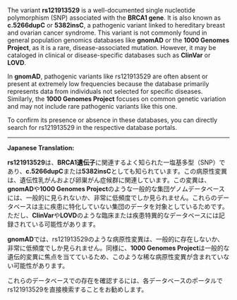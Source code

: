 The variant **rs121913529** is a well-documented single nucleotide polymorphism (SNP) associated with the **BRCA1 gene**. It is also known as **c.5266dupC** or **5382insC**, a pathogenic variant linked to hereditary breast and ovarian cancer syndrome. This variant is not commonly found in general population genomics databases like **gnomAD** or the **1000 Genomes Project**, as it is a rare, disease-associated mutation. However, it may be cataloged in clinical or disease-specific databases such as **ClinVar** or **LOVD**.

In **gnomAD**, pathogenic variants like rs121913529 are often absent or present at extremely low frequencies because the database primarily represents data from individuals not selected for specific diseases. Similarly, the **1000 Genomes Project** focuses on common genetic variation and may not include rare pathogenic variants like this one.

To confirm its presence or absence in these databases, you can directly search for rs121913529 in the respective database portals.

---

**Japanese Translation:**

**rs121913529**は、**BRCA1遺伝子**に関連するよく知られた一塩基多型（SNP）であり、**c.5266dupC**または**5382insC**としても知られています。この病原性変異は、遺伝性乳がんおよび卵巣がん症候群に関連しています。この変異は、**gnomAD**や**1000 Genomes Project**のような一般的な集団ゲノムデータベースには、一般的に見られないか、非常に低頻度でしか見られません。これらのデータベースは主に疾患に特化していない集団のデータを対象としているためです。ただし、**ClinVar**や**LOVD**のような臨床または疾患特異的なデータベースには記録されている可能性があります。

**gnomAD**では、rs121913529のような病原性変異は、一般的に存在しないか、非常に低頻度でしか見られません。同様に、**1000 Genomes Project**は一般的な遺伝的変異に焦点を当てているため、このような稀な病原性変異が含まれていない可能性があります。

これらのデータベースでの存在を確認するには、各データベースのポータルでrs121913529を直接検索することをお勧めします。
